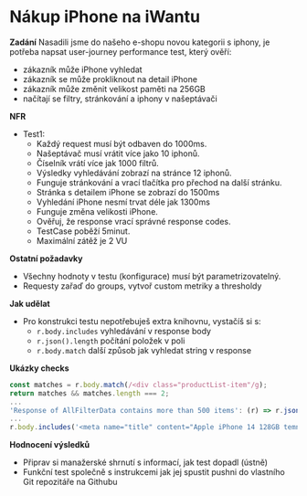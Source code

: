 # Nákup iPhone na iWantu

**Zadání**
Nasadili jsme do našeho e-shopu novou kategorii s iphony, je potřeba napsat user-journey performance test, který ověří:
- zákazník může iPhone vyhledat
- zákazník se může prokliknout na detail iPhone
- zákazník může změnit velikost paměti na 256GB
- načítají se filtry, stránkování a iphony v našeptávači

**NFR**
- Test1:
	- Každý request musí být odbaven do 1000ms.
	- Našeptávač musí vrátit více jako 10 iphonů.
	- Číselník vrátí více jak 1000 filtrů.
	- Výsledky vyhledávání zobrazí na stránce 12 iphonů.
	- Funguje stránkování a vrací tlačítka pro přechod na další stránku.
	- Stránka s detailem iPhone se zobrazí do 1500ms
	- Vyhledání iPhone nesmí trvat déle jak 1300ms
	- Funguje změna velikosti iPhone.
	- Ověřuj, že response vrací správné response codes.
	- TestCase poběží 5minut.
	- Maximální zátěž je 2 VU

**Ostatní požadavky**
- Všechny hodnoty v testu (konfigurace) musí být parametrizovatelný.
- Requesty zařaď do groups, vytvoř custom metriky a thresholdy

**Jak udělat**
- Pro konstrukci testu nepotřebuješ extra knihovnu, vystačíš si s:
	- `r.body.includes` vyhledávání v response body
	- `r.json().length` počítání položek v poli
	- `r.body.match` další způsob jak vyhledat string v response

**Ukázky checks**
```javascript
const matches = r.body.match(/<div class="productList-item"/g);
return matches && matches.length === 2;
...
'Response of AllFilterData contains more than 500 items': (r) => r.json().length > 2,
...
r.body.includes('<meta name="title" content="Apple iPhone 14 128GB temn&#x11B; inkoustov&#xFD; | iWant.cz" />')
```


**Hodnocení výsledků**
- Připrav si manažerské shrnutí s informací, jak test dopadl (ústně)
- Funkční test společně s instrukcemi jak jej spustit pushni do vlastního Git repozitáře na Githubu
